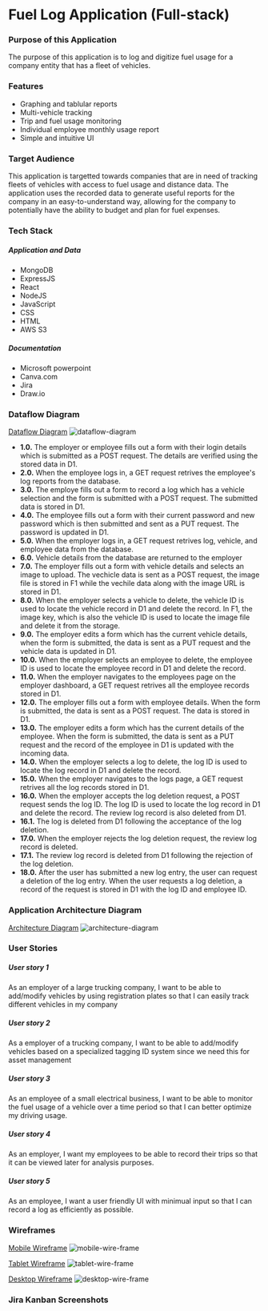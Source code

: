 # Fuel Log Application (Full-stack)

### Purpose of this Application
The purpose of this application is to log and digitize fuel usage for a company entity that has a fleet of vehicles.


### Features
* Graphing and tablular reports
* Multi-vehicle tracking
* Trip and fuel usage monitoring
* Individual employee monthly usage report
* Simple and intuitive UI

### Target Audience
This application is targetted towards companies that are in need of tracking fleets of vehicles with access to fuel usage and distance data. The application uses the recorded data to generate useful reports for the company in an easy-to-understand way, allowing for the company to potentially have the ability to budget and plan for fuel expenses.

### Tech Stack
##### Application and Data
* MongoDB
* ExpressJS
* React
* NodeJS
* JavaScript
* CSS
* HTML
* AWS S3

##### Documentation
* Microsoft powerpoint
* Canva.com
* Jira
* Draw.io

### Dataflow Diagram

[Dataflow Diagram](./docs/data%20flow%20diagram/dataflow%20diagram.png)
![dataflow-diagram](./docs/data%20flow%20diagram/dataflow%20diagram.png)

- **1.0.** The employer or employee fills out a form with their login details which is submitted as a POST request. The details are verified using the stored data in D1.
- **2.0.** When the employee logs in, a GET request retrives the employee's log reports from the database.
- **3.0.** The employe fills out a form to record a log which has a vehicle selection and the form is submitted with a POST request. The submitted data is stored in D1.
- **4.0.** The employee fills out a form with their current password and new password which is then submitted and sent as a PUT request. The password is updated in D1.
- **5.0.** When the employer logs in, a GET request retrives log, vehicle, and employee data from the database.
- **6.0.** Vehicle details from the database are returned to the employer
- **7.0.** The employer fills out a form with vehicle details and selects an image to upload. The vechicle data is sent as a POST request, the image file is stored in F1 while the vechile data along with the image URL is stored in D1.
- **8.0.** When the employer selects a vehicle to delete, the vehicle ID is used to locate the vehicle record in D1 and delete the record. In F1, the image key, which is also the vehicle ID is used to locate the image file and delete it from the storage.
- **9.0.** The employer edits a form which has the current vehicle details, when the form is submitted, the data is sent as a PUT request and the vehicle data is updated in D1.
- **10.0.**  When the employer selects an employee to delete, the employee ID is used to locate the employee record in D1 and delete the record.
- **11.0.** When the employer navigates to the employees page on the employer dashboard, a GET request retrives all the employee records stored in D1.
- **12.0.** The employer fills out a form with employee details. When the form is submitted, the data is sent as a POST request. The data is stored in D1.
- **13.0.** The employer edits a form which has the current details of the employee. When the form is submitted, the data is sent as a PUT request and the record of the employee in D1 is updated with the incoming data.
- **14.0.** When the employer selects a log to delete, the log ID is used to locate the log record in D1 and delete the record.
- **15.0.** When the employer navigates to the logs page, a GET request retrives all the log records stored in D1.
- **16.0.** When the employer accepts the log deletion request, a POST request sends the log ID. The log ID is used to locate the log record in D1 and delete the record. The review log record is also deleted from D1.
- **16.1.** The log is deleted from D1 following the acceptance of the log deletion.
- **17.0.** When the employer rejects the log deletion request, the review log record is deleted.
- **17.1.** The review log record is deleted from D1 following the rejection of the log deletion.
- **18.0.** After the user has submitted a new log entry, the user can request a deletion of the log entry. When the user requests a log deletion, a record of the request is stored in D1 with the log ID and employee ID.

### Application Architecture Diagram

[Architecture Diagram](./docs/Fuel%20App%20Wireframes/Architecture%20Diagram.png)
![architecture-diagram](./docs/Fuel%20App%20Wireframes/Architecture%20Diagram.png)

### User Stories

##### User story 1
As an employer of a large trucking company, I want to be able to add/modify vehicles by using registration plates so that I can easily track different vehicles in my company

##### User story 2
As a employer of a trucking company, I want to be able to add/modify vehicles based on a specialized tagging ID system since we need this for asset management

##### User story 3
As an employee of a small electrical business, I want to be able to monitor the fuel usage of a vehicle over a time period so that I can better optimize my driving usage.

##### User story 4
As an employer, I want my employees to be able to record their trips so that it can be viewed later for analysis purposes.

##### User story 5
As an employee, I want a user friendly UI with minimual input so that I can record a log as efficiently as possible.

### Wireframes

[Mobile Wireframe](./docs/Fuel%20App%20Wireframes/Mobile.png)
![mobile-wire-frame](./docs/Fuel%20App%20Wireframes/Mobile.png)

[Tablet Wireframe](./docs/Fuel%20App%20Wireframes/Tablet.png)
![tablet-wire-frame](./docs/Fuel%20App%20Wireframes/Tablet.png)

[Desktop Wireframe](./docs/Fuel%20App%20Wireframes/Desktop.png)
![desktop-wire-frame](./docs/Fuel%20App%20Wireframes/Desktop.png)

### Jira Kanban Screenshots



